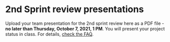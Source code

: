 

# 2nd Sprint review presentations

Upload your team presentation for the 2nd sprint review here as a PDF
file - **no later than Thursday, October 7, 2021, 1 PM**. You will present
your project status in class. For details, [check the FAQ](https://github.com/birkenkrahe/org/blob/master/FAQ.md).

